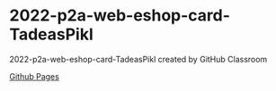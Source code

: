 # 2022-p2a-web-eshop-card-TadeasPikl
2022-p2a-web-eshop-card-TadeasPikl created by GitHub Classroom


[Github Page](https://pslib-cz.github.io/2022-p2a-web-eshop-card-TadeasPikl/)[s](https://www.youtube.com/watch?v=dQw4w9WgXcQ)
